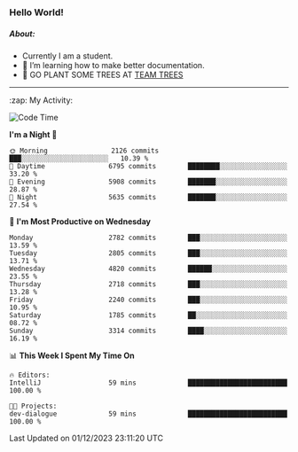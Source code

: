 ### Hello World!

##### About:
- Currently I am a student.
- 🌱 I’m learning how to make better documentation.
- 🌱 GO PLANT SOME TREES AT [TEAM TREES](https://teamtrees.org/)

---
  <summary>:zap: My Activity:</summary>
  
<!--START_SECTION:waka-->
![Code Time](http://img.shields.io/badge/Code%20Time-1%2C267%20hrs%2047%20mins-blue)

**I'm a Night 🦉** 

```text
🌞 Morning                2126 commits        ███░░░░░░░░░░░░░░░░░░░░░░   10.39 % 
🌆 Daytime                6795 commits        ████████░░░░░░░░░░░░░░░░░   33.20 % 
🌃 Evening                5908 commits        ███████░░░░░░░░░░░░░░░░░░   28.87 % 
🌙 Night                  5635 commits        ███████░░░░░░░░░░░░░░░░░░   27.54 % 
```
📅 **I'm Most Productive on Wednesday** 

```text
Monday                   2782 commits        ███░░░░░░░░░░░░░░░░░░░░░░   13.59 % 
Tuesday                  2805 commits        ███░░░░░░░░░░░░░░░░░░░░░░   13.71 % 
Wednesday                4820 commits        ██████░░░░░░░░░░░░░░░░░░░   23.55 % 
Thursday                 2718 commits        ███░░░░░░░░░░░░░░░░░░░░░░   13.28 % 
Friday                   2240 commits        ███░░░░░░░░░░░░░░░░░░░░░░   10.95 % 
Saturday                 1785 commits        ██░░░░░░░░░░░░░░░░░░░░░░░   08.72 % 
Sunday                   3314 commits        ████░░░░░░░░░░░░░░░░░░░░░   16.19 % 
```


📊 **This Week I Spent My Time On** 

```text
🔥 Editors: 
IntelliJ                 59 mins             █████████████████████████   100.00 % 

🐱‍💻 Projects: 
dev-dialogue             59 mins             █████████████████████████   100.00 % 
```


 Last Updated on 01/12/2023 23:11:20 UTC
<!--END_SECTION:waka-->
